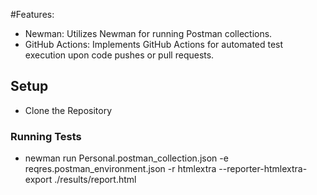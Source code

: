 #Features:
- Newman: Utilizes Newman for running Postman collections.
- GitHub Actions: Implements GitHub Actions for automated test execution upon code pushes or pull requests.
## Setup
- Clone the Repository
### Running Tests
- newman run Personal.postman_collection.json -e reqres.postman_environment.json -r htmlextra --reporter-htmlextra-export ./results/report.html
